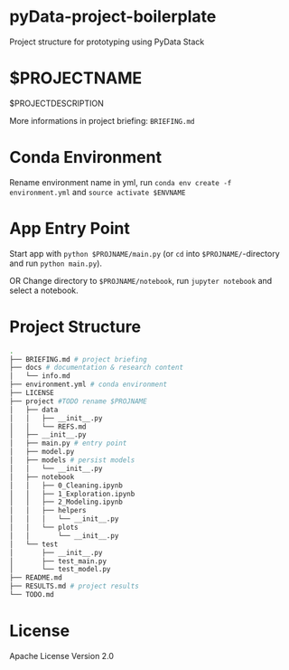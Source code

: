 # pyData-project-boilerplate
Project structure for prototyping using PyData Stack

# $PROJECTNAME
$PROJECTDESCRIPTION

More informations in project briefing: `BRIEFING.md`


# Conda Environment
Rename environment name in yml, run `conda env create -f environment.yml` and `source activate $ENVNAME`


# App Entry Point
Start app with `python $PROJNAME/main.py` (or `cd` into `$PROJNAME/`-directory and run `python main.py`).

OR Change directory to `$PROJNAME/notebook`, run `jupyter notebook` and select a notebook.


# Project Structure
```bash
.
├── BRIEFING.md # project briefing
├── docs # documentation & research content
│   └── info.md
├── environment.yml # conda environment
├── LICENSE
├── project #TODO rename $PROJNAME
│   ├── data
│   │   ├── __init__.py
│   │   └── REFS.md
│   ├── __init__.py
│   ├── main.py # entry point
│   ├── model.py
│   ├── models # persist models
│   │   └── __init__.py
│   ├── notebook
│   │   ├── 0_Cleaning.ipynb
│   │   ├── 1_Exploration.ipynb
│   │   ├── 2_Modeling.ipynb
│   │   ├── helpers
│   │   │   └── __init__.py
│   │   └── plots
│   │       └── __init__.py
│   └── test
│       ├── __init__.py
│       ├── test_main.py
│       └── test_model.py
├── README.md
├── RESULTS.md # project results
└── TODO.md
```

# License
Apache License Version 2.0

